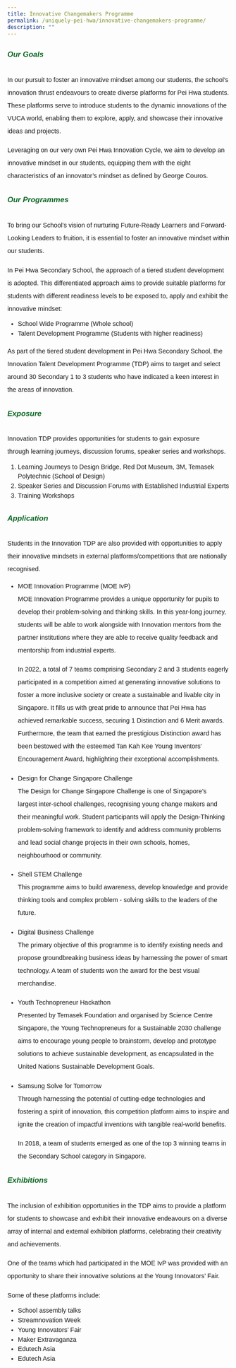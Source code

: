 ```yaml
---
title: Innovative Changemakers Programme
permalink: /uniquely-pei-hwa/innovative-changemakers-programme/
description: ""
---
```

<h6 style="color:#0B6623;font-family:sans-serif;font-weight:bold;margin-top:30px;"><strong style="font-family:sans-serif;font-size:17px;color:#0B6623;">Our Goals</strong></h6>
<p style="font-size:14.5px; line-height:2;margin-top:0px; font-family:sans-serif">In our pursuit to foster an innovative mindset among our students, the school's innovation thrust endeavours to create diverse platforms for Pei Hwa students. These platforms serve to
introduce students to the dynamic innovations of the VUCA world, enabling them to explore, apply, and showcase their innovative ideas and projects.</p>

<p style="font-size:14.5px; line-height:2;margin-top:0px; font-family:sans-serif">Leveraging on our very own Pei Hwa Innovation Cycle, we aim to develop an innovative
mindset in our students, equipping them with the eight characteristics of an innovator’s mindset as defined by George Couros.</p>

<h6 style="color:#0B6623;font-family:sans-serif;font-weight:bold;margin-top:30px;"><strong style="font-family:sans-serif;font-size:17px;color:#0B6623;">Our Programmes</strong></h6>

<p style="font-size:14.5px; line-height:2;margin-top:0px;font-family:sans-serif;">To bring our School's vision of nurturing Future-Ready Learners and Forward-Looking Leaders to fruition, it is essential to foster an innovative mindset within our students.</p>

<p style="font-size:14.5px; line-height:2;margin-top:0px;font-family:sans-serif;">In Pei Hwa Secondary School, the approach of a tiered student development is adopted. This differentiated approach aims to provide suitable platforms for students with different readiness
levels to be exposed to, apply and exhibit the innovative mindset:</p>

<ul style="margin-top:-5px;">
	<li style="font-size:14.5px; line-height:1.5;font-family:sans-serif;">School Wide Programme (Whole school)</li>
					<li style="font-size:14.5px; line-height:1.5;font-family:sans-serif;margin-bottom:0px;">Talent Development Programme (Students with higher readiness)</li>
</ul>

<p style="font-size:14.5px; line-height:2;margin-top:0px;font-family:sans-serif;">As part of the tiered student development in Pei Hwa Secondary School, the Innovation Talent Development Programme (TDP) aims to target and select around 30 Secondary 1 to 3 students
who have indicated a keen interest in the areas of innovation.</p>

<h6 style="color:#0B6623;font-family:sans-serif;font-weight:bold;margin-top:30px;"><strong style="font-family:sans-serif;font-size:17px;color:#0B6623;">Exposure</strong></h6>

<p style="font-size:14.5px; line-height:2;margin-top:0px;font-family:sans-serif;">Innovation TDP provides opportunities for students to gain exposure through&nbsp;learning journeys,
discussion forums, speaker series and workshops.</p>

<ol style="margin-top:-5px;">
	<li style="font-size:14.5px; line-height:1.5;font-family:sans-serif;">Learning Journeys to Design Bridge, Red Dot Museum, 3M, Temasek Polytechnic (School of Design)</li>
					<li style="font-size:14.5px; line-height:1.5;font-family:sans-serif;">Speaker Series and Discussion Forums with Established Industrial Experts</li>
	<li style="font-size:14.5px; line-height:1.5;font-family:sans-serif;margin-bottom:0px;">Training Workshops</li>
</ol>

<h6 style="color:#0B6623;font-family:sans-serif;font-weight:bold;margin-top:30px;"><strong style="font-family:sans-serif;font-size:17px;color:#0B6623;">Application</strong></h6>

<p style="font-size:14.5px; line-height:2;margin-top:0px;font-family:sans-serif;">Students in the Innovation TDP are also provided with opportunities to apply their innovative mindsets in&nbsp;external platforms/competitions&nbsp;that are&nbsp;nationally recognised.</p>

<ul style="margin-top:-5px;">
  <li style="font-size:14.5px; line-height:2;margin-top:5px;margin-bottom:0;font-family:sans-serif;">MOE Innovation Programme (MOE IvP)</li>
	<p style="font-size:14.5px; line-height:2;margin-top:0px;font-family:sans-serif;">MOE Innovation Programme provides a unique opportunity for pupils to develop their problem-solving and thinking skills. In this year-long journey, students will be able to work alongside with Innovation mentors from the partner institutions where they are able to receive quality feedback and mentorship from industrial experts.</p>
	<p style="font-size:14.5px; line-height:2;margin-top:0px;font-family:sans-serif;">In 2022, a total of 7 teams comprising Secondary 2 and 3 students eagerly
participated in a competition aimed at generating innovative solutions to foster a more inclusive society or create a sustainable and livable city in Singapore. It fills us with great pride to announce that Pei Hwa has achieved remarkable success, securing 1 Distinction and 6 Merit awards. Furthermore, the team that earned the prestigious Distinction award has been bestowed with the esteemed Tan Kah Kee Young Inventors' Encouragement Award, highlighting their exceptional accomplishments.</p>
	  <li style="font-size:14.5px; line-height:2;margin-top:5px;margin-bottom:0;font-family:sans-serif;">Design for Change Singapore Challenge</li>
	<p style="font-size:14.5px; line-height:2;margin-top:0px;font-family:sans-serif;">The Design for Change Singapore Challenge is one of Singapore’s largest&nbsp;inter-school challenges,&nbsp;recognising young change makers and their meaningful work. Student participants will apply the Design-Thinking problem-solving framework to identify and address community problems and lead social change projects in their own schools, homes, neighbourhood or community.</p>
	  <li style="font-size:14.5px; line-height:2;margin-top:5px;margin-bottom:0;font-family:sans-serif;">Shell STEM Challenge</li>
	<p style="font-size:14.5px; line-height:2;margin-top:0px;font-family:sans-serif;">This programme aims to build awareness, develop knowledge and provide thinking
tools and complex problem - solving skills to the leaders of the future.</p>
	  <li style="font-size:14.5px; line-height:2;margin-top:5px;margin-bottom:0;font-family:sans-serif;">Digital Business Challenge</li>
	<p style="font-size:14.5px; line-height:2;margin-top:0px;font-family:sans-serif;">The primary objective of this programme is to identify existing needs and propose
groundbreaking business ideas by harnessing the power of smart technology. A team
of students won the award for the best visual merchandise.</p>
	  <li style="font-size:14.5px;line-height:2;margin-top:5px;margin-bottom:0;font-family:sans-serif;">Youth Technopreneur Hackathon</li>
	<p style="font-size:14.5px; line-height:2;margin-top:0px;font-family:sans-serif;">Presented by Temasek Foundation and organised by Science Centre Singapore, the Young Technopreneurs for a Sustainable 2030 challenge aims to encourage young
people to brainstorm, develop and prototype solutions to achieve sustainable development, as encapsulated in the United Nations Sustainable Development Goals.</p>
	  <li style="font-size:14.5px;line-height:2;margin-top:5px;margin-bottom:0;font-family:sans-serif;">Samsung Solve for Tomorrow</li>
	<p style="font-size:14.5px; line-height:2;margin-top:0px;font-family:sans-serif;">Through harnessing the potential of cutting-edge technologies and fostering a spirit of innovation, this competition platform aims to inspire and ignite the creation of impactful inventions with tangible real-world benefits.</p>
	<p style="font-size:14.5px; line-height:2;margin-top:0px;font-family:sans-serif;">In 2018, a team of students emerged as one of the top 3 winning teams in the Secondary School category in Singapore.</p>
</ul>

<h6 style="color:#0B6623;font-family:sans-serif;font-weight:bold;margin-top:30px;"><strong style="font-family:sans-serif;font-size:17px;color:#0B6623;">Exhibitions</strong></h6>

<p style="font-size:14.5px; line-height:2;margin-top:0px;font-family:sans-serif;">The inclusion of exhibition opportunities in the TDP aims to provide a platform for students to showcase and exhibit their innovative endeavours on a diverse array of internal and external exhibition platforms, celebrating their creativity and achievements.</p>

<p style="font-size:14.5px; line-height:2;margin-top:0px;font-family:sans-serif;">One of the teams which had participated in the MOE IvP was provided with an
opportunity to share their innovative solutions at the Young Innovators’ Fair.</p>

<p style="font-size:14.5px; line-height:2;margin-top:0px;font-family:sans-serif;">Some of these platforms include:</p>

<ul style="margin-top:-5px;">
	<li style="font-size:14.5px; line-height:1.5;font-family:sans-serif;">School assembly talks</li>
	<li style="font-size:14.5px; line-height:1.5;font-family:sans-serif;">Streamnovation Week</li>
	<li style="font-size:14.5px; line-height:1.5;font-family:sans-serif;">Young Innovators’ Fair</li>
	<li style="font-size:14.5px; line-height:1.5;font-family:sans-serif;">Maker Extravaganza</li>
	<li style="font-size:14.5px; line-height:1.5;font-family:sans-serif;">Edutech Asia</li>
	<li style="font-size:14.5px; line-height:1.5;font-family:sans-serif;">Edutech Asia</li>
</ul>